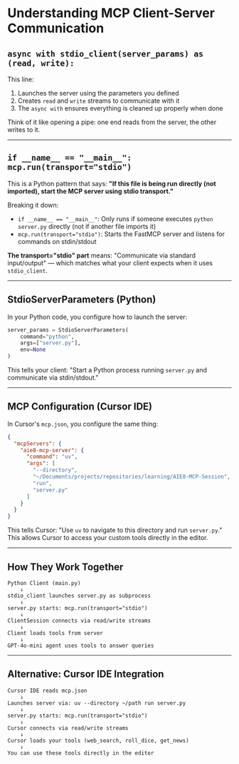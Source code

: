 # Understanding MCP Client-Server Communication

## `async with stdio_client(server_params) as (read, write):`

This line:
1. Launches the server using the parameters you defined
2. Creates `read` and `write` streams to communicate with it
3. The `async with` ensures everything is cleaned up properly when done

Think of it like opening a pipe: one end reads from the server, the other writes to it.

---

## `if __name__ == "__main__": mcp.run(transport="stdio")`

This is a Python pattern that says: **"If this file is being run directly (not imported), start the MCP server using stdio transport."**

Breaking it down:
- `if __name__ == "__main__"`: Only runs if someone executes `python server.py` directly (not if another file imports it)
- `mcp.run(transport="stdio")`: Starts the FastMCP server and listens for commands on stdin/stdout

**The transport="stdio" part** means: "Communicate via standard input/output" — which matches what your client expects when it uses `stdio_client`.

---

## StdioServerParameters (Python)

In your Python code, you configure how to launch the server:

```python
server_params = StdioServerParameters(
    command="python",
    args=["server.py"],
    env=None
)
```

This tells your client: "Start a Python process running `server.py` and communicate via stdin/stdout."

---

## MCP Configuration (Cursor IDE)

In Cursor's `mcp.json`, you configure the same thing:

```json
{
  "mcpServers": {
    "aie8-mcp-server": {
      "command": "uv",
      "args": [
        "--directory",
        "~/Documents/projects/repositories/learning/AIE8-MCP-Session",
        "run",
        "server.py"
      ]
    }
  }
}
```

This tells Cursor: "Use `uv` to navigate to this directory and run `server.py`." This allows Cursor to access your custom tools directly in the editor.

---

## How They Work Together

```
Python Client (main.py)
    ↓
stdio_client launches server.py as subprocess
    ↓
server.py starts: mcp.run(transport="stdio")
    ↓
ClientSession connects via read/write streams
    ↓
Client loads tools from server
    ↓
GPT-4o-mini agent uses tools to answer queries
```

---

## Alternative: Cursor IDE Integration

```
Cursor IDE reads mcp.json
    ↓
Launches server via: uv --directory ~/path run server.py
    ↓
server.py starts: mcp.run(transport="stdio")
    ↓
Cursor connects via read/write streams
    ↓
Cursor loads your tools (web_search, roll_dice, get_news)
    ↓
You can use these tools directly in the editor
```
